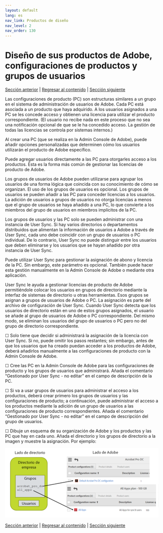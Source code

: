 ```yaml
---
layout: default
lang: es
nav_link: Productos de diseño
nav_level: 2
nav_order: 130
---
```


# Diseño de sus productos de Adobe, configuraciones de productos y grupos de usuarios

[Sección anterior](layout_orgs.md) \| [Regresar al contenido](index.md) \| [Sección siguiente](decide_deletion_policy.md)

Las configuraciones de producto (PC) son estructuras similares a un grupo en el sistema de administración de usuarios de Adobe. Cada PC está asociada a un producto que haya adquirido. A los usuarios asignados a una PC se les concede acceso y obtienen una licencia para utilizar el producto correspondiente. (El usuario no recibe nada en este proceso que no sea una notificación opcional de que se le ha concedido acceso. La gestión de todas las licencias se controla por sistemas internos.)

Al crear una PC (que se realiza en la Admin Console de Adobe), puede añadir opciones personalizadas que determinen cómo los usuarios utilizarán el producto de Adobe específico.

Puede agregar usuarios directamente a las PC para otorgarles acceso a los productos. Esta es la forma más común de gestionar las licencias de producto de Adobe.

Los grupos de usuarios de Adobe pueden utilizarse para agrupar los usuarios de una forma lógica que coincida con su conocimiento de cómo se organizan. El uso de los grupos de usuarios es opcional. Los grupos de usuarios se pueden añadir a las PC para conceder licencias a los usuarios. La adición de usuarios a grupos de usuarios no otorga licencias a menos que el grupo de usuarios se haya añadido a una PC, lo que convierte a los miembros del grupo de usuarios en miembros implícitos de la PC.


Los grupos de usuarios y las PC solo se pueden administrar con una instancia de User Sync. Si hay varios directorios o departamentos distribuidos que alimentan la información de usuarios a Adobe a través de User Sync, cada uno debe coincidir con un grupo de usuarios o PC individual. De lo contrario, User Sync no puede distinguir entre los usuarios que deben eliminarse y los usuarios que se hayan añadido por otra instancia de User Sync.

Puede utilizar User Sync para gestionar la asignación de abono y licencia de la PC. Sin embargo, este parámetro es opcional. También puede hacer esta gestión manualmente en la Admin Console de Adobe o mediante otra aplicación.

User Sync le ayuda a gestionar licencias de producto de Adobe permitiéndole colocar los usuarios en grupos de directorio mediante la interfaz de sistemas de directorio u otras herramientas. Esos grupos se asignan a grupos de usuarios de Adobe o PC. La asignación es parte del archivo de configuración de User Sync. Cuando User Sync detecta que los usuarios de directorio están en uno de estos grupos asignados, el usuario se añade al grupo de usuarios de Adobe o PC correspondiente. Del mismo modo, se eliminan los usuarios del grupo de usuarios o PC pero no del grupo de directorio correspondiente.

&#9744; Solo tiene que decidir si administrará la asignación de la licencia con User Sync. Si no, puede omitir los pasos restantes; sin embargo, antes de que los usuarios que ha creado puedan acceder a los productos de Adobe, deberá añadirlos manualmente a las configuraciones de producto con la Admin Console de Adobe. 

&#9744; Cree las PC en la Admin Console de Adobe para las configuraciones de producto y los grupos de usuarios que administrará. Añada el comentario “Gestionado por User Sync - no editar” en el campo de descripción de la PC.

&#9744; Si va a usar grupos de usuarios para administrar el acceso a los productos, deberá crear primero los grupos de usuarios y las configuraciones de producto; a continuación, puede administrar el acceso a los productos mediante la adición de un grupo de usuarios a las configuraciones de producto correspondientes. Añada el comentario “Gestionado por User Sync - no editar” en el campo de descripción del grupo de usuarios.


&#9744; Dibuje un esquema de su organización de Adobe y los productos y las PC que hay en cada uno. Añada el directorio y los grupos de directorio a la imagen y muestre la asignación. Por ejemplo:

![img](images/layout_products_map.png)





[Sección anterior](layout_orgs.md) \| [Regresar al contenido](index.md) \| [Sección siguiente](decide_deletion_policy.md)

